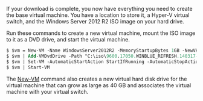 If your download is complete, you now have everything you need to create the base virtual machine. You have a location to store it, a Hyper-V virtual switch, and the Windows Server 2012 R2 ISO image on your hard drive.

Run these commands to create a new virtual machine, mount the ISO image to it as a DVD drive, and start the virtual machine.

```ps
$ $vm = New-VM -Name WindowsServer2012R2 -MemoryStartupBytes 1GB -NewVHDPath "C:\Hyper-V\WindowsServer2012R2.vhdx" -NewVHDSizeBytes 40GB -Path "C:\Hyper-V" -SwitchName ExternalSwitch
$ $vm | Add-VMDvdDrive -Path "C:\iso\9600.17050.WINBLUE_REFRESH.140317-1640_X64FRE_SERVER_EVAL_EN-US-IR3_SSS_X64FREE_EN-US_DV9.ISO"
$ $vm | Set-VM -AutomaticStartAction StartIfRunning -AutomaticStopAction ShutDown
$ $vm | Start-VM
```

The [New-VM](https://technet.microsoft.com/library/hh848537.aspx) command also creates a new virtual hard disk drive for the virtual machine that can grow as large as 40 GB and associates the virtual machine with your virtual switch.
